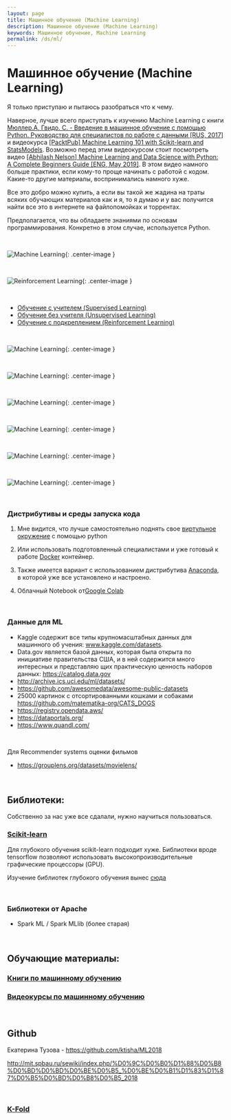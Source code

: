 ```yaml
---
layout: page
title: Машинное обучение (Machine Learning)
description: Машинное обучение (Machine Learning)
keywords: Машинное обучение, Machine Learning
permalink: /ds/ml/
---
```


# Машинное обучение (Machine Learning)

Я только приступаю и пытаюсь разобраться что к чему.

Наверное, лучше всего приступать к изучению Machine Learning с книги [Мюллер.А, Гвидо. С. - Введение в машинное обучение с помощью Python. Руководство для специалистов по работе с данными [RUS, 2017]](/books/ds/ml/ru/scikit-learn/introduction-to-ml-with-python/) и видеокурса [[PacktPub] Machine Learning 101 with Scikit-learn and StatsModels](https://github.com/matematika-org/Machine-Learning-101-with-Scikit-learn-and-StatsModels). Возможно перед этим видеокурсом стоит посмотреть видео [[Abhilash Nelson] Machine Learning and Data Science with Python: A Complete Beginners Guide [ENG, May 2019]](https://bitbucket.org/matematika/machine-learning-and-data-science-with-python-a-complete/src/master/). В этом видео намного больше практики, если кому-то проще начинать с работой с кодом. Какие-то другие материалы, воспринимались намного хуже.

Все это добро можно купить, а если вы такой же жадина на траты всяких обучающих материалов как и я, то я думаю и у вас получится найти все это в интернете на файлопомойках и торрентах.

Предполагается, что вы обладаете знаниями по основам программирования. Конкретно в этом случае, используется Python.

<br/>

![Machine Learning](/img/docs/ds/ml/ml-01.png 'Machine Learning'){: .center-image }

<br/>

![Reinforcement Learning](/img/docs/ds/ml/ml-02.png 'Reinforcement Learning'){: .center-image }

<br/>

- <a href="/ds/ml/supervised-learning/">Обучение с учителем (Supervised Learning)</a>
- <a href="/ds/ml/unsupervised-learning/">Обучение без учителя (Unsupervised Learning)</a>
- <a href="/ds/ml/reinforcemetn-learning/">Обучение с подкреплением (Reinforcement Learning)</a>

<br/>

![Machine Learning](/img/docs/ds/ml/ml-03.png 'Machine Learning'){: .center-image }

<br/>

![Machine Learning](/img/docs/ds/ml/ml-04.png 'Machine Learning'){: .center-image }

<br/>

![Machine Learning](/img/docs/ds/ml/ml-05.png 'Machine Learning'){: .center-image }

<br/>

![Machine Learning](/img/docs/ds/ml/ml-06.png 'Machine Learning'){: .center-image }

<br/>

![Machine Learning](/img/docs/ds/ml/ml-07.png 'Machine Learning'){: .center-image }

<br/>

![Machine Learning](/img/docs/ds/ml/ml-08.png 'Machine Learning'){: .center-image }

<!--
  https://ods.ai/
-->

<br/>

### Дистрибутивы и среды запуска кода

1. Мне видится, что лучше самостоятельно поднять свое <a href="/dev//aiops.ru/tools/python/virtualenv/ubuntu/">виртульное окружение</a> с помощью python

2. Или использовать подготовленный специалистами и уже готовый к работе <a href="/dev/tools/python/docker/">Docker</a> контейнер.

3. Также имеется вариант с использованием дистрибутива <a href="/dev/tools/python/anaconda/">Anaconda</a>, в которой уже все установлено и настроено.

4. Облачный Notebook от<a href="https://colab.research.google.com/">Google Colab</a>

<br/>

### Данные для ML

- Kaggle содержит все типы крупномасштабных данных для машинного об­
  учения: www.kaggle.com/datasets.
- Data.gov является базой данных, которая была открыта по инициативе
  правительства США, и в ней содержится много интересных и представляю­
  щих практическую ценность наборов данных: https://catalog.data.gov
- http://archive.ics.uci.edu/ml/datasets/
- https://github.com/awesomedata/awesome-public-datasets
- 25000 картинок с отсортированными кошками и собаками https://github.com/matematika-org/CATS_DOGS
- https://registry.opendata.aws/
- https://dataportals.org/
- https://www.quandl.com/

<br/>

Для Recommender systems оценки фильмов

- https://grouplens.org/datasets/movielens/

<br/>

## Библиотеки:

Собственно за нас уже все сдалали, нужно научиться пользоваться.

### [Scikit-learn](/ds/ml/scikit-learn/)

Для глубокого обучения scikit-learn подходит хуже. Библиотеки вроде tensorflow позволяют использовать высокопроизводительные графические процессоры (GPU).

Изучение библиотек глубокого обучения вынес <a href="/ds/dl/">сюда</a>

<br/>

### Библиотеки от Apache

- Spark ML / Spark MLlib (более старая)

<br/>

## Обучающие материалы:

### [Книги по машинному обучению](/books/ds/ml/)

### [Видеокурсы по машинному обучению](/videos/ds/ml/)

<br/>

## Github

Екатерина Тузова - https://github.com/ktisha/ML2018

http://mit.spbau.ru/sewiki/index.php/%D0%9C%D0%B0%D1%88%D0%B8%D0%BD%D0%BD%D0%BE%D0%B5_%D0%BE%D0%B1%D1%83%D1%87%D0%B5%D0%BD%D0%B8%D0%B5_2018

<br/>

### [K-Fold](/ml/k-fold/)
